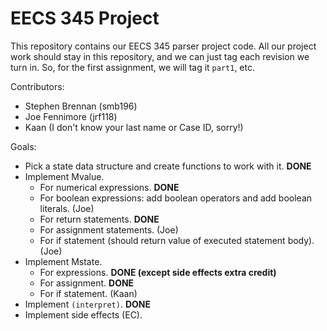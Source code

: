 # EECS 345 Project

This repository contains our EECS 345 parser project code.  All our project work
should stay in this repository, and we can just tag each revision we turn in.
So, for the first assignment, we will tag it `part1`, etc.

Contributors:
* Stephen Brennan (smb196)
* Joe Fennimore (jrf118)
* Kaan (I don't know your last name or Case ID, sorry!)

Goals:
* Pick a state data structure and create functions to work with it.  **DONE**
* Implement Mvalue.
    * For numerical expressions. **DONE**
    * For boolean expressions: add boolean operators and add boolean
      literals. (Joe)
    * For return statements. **DONE**
    * For assignment statements. (Joe)
    * For if statement (should return value of executed statement body). (Joe)
* Implement Mstate.
    * For expressions. **DONE (except side effects extra credit)**
    * For assignment. **DONE**
    * For if statement. (Kaan)
* Implement `(interpret)`.  **DONE**
* Implement side effects (EC).
